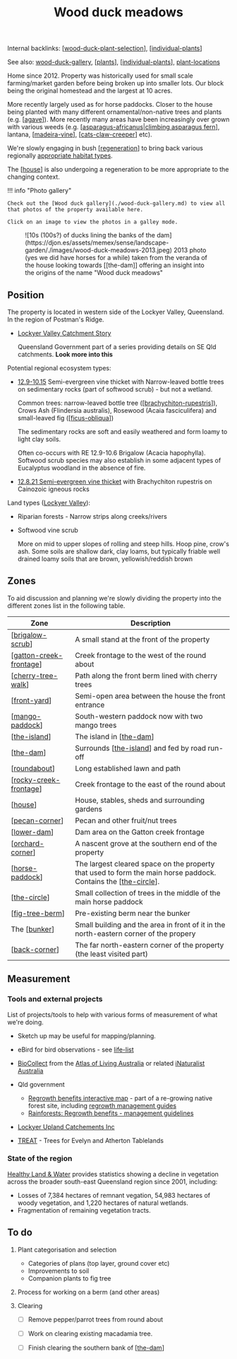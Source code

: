 ﻿---
tags: gardens, sense, landscape
title: Wood duck meadows
type: note
---
Internal backlinks: [[wood-duck-plant-selection]], [[individual-plants]]

See also: [wood-duck-gallery](./wood-duck-gallery.md), [[plants]], [[individual-plants]], [plant-locations](./individual-plants/plant-location.html)

Home since 2012. Property was historically used for small scale farming/market garden before being broken up into smaller lots. Our block being the original homestead and the largest at 10 acres. 

More recently largely used as for horse paddocks. Closer to the house being planted with many different ornamental/non-native trees and plants (e.g. [[agave]]). More recently many areas have been increasingly over grown with various weeds (e.g. [[asparagus-africanus|climbing asparagus fern]], lantana, [[madeira-vine]], [[cats-claw-creeper]] etc).

We're slowly engaging in bush [[regeneration]] to bring back various regionally [appropriate habitat types](https://www.qld.gov.au/environment/plants-animals/habitats/habitat). 

The [[house]] is also undergoing a regeneration to be more appropriate to the changing context.

!!! info "Photo gallery"

    Check out the [Wood duck gallery](./wood-duck-gallery.md) to view all that photos of the property available here.

    Click on an image to view the photos in a galley mode.

<figure markdown>
![10s (100s?) of ducks lining the banks of the dam](https://djon.es/assets/memex/sense/landscape-garden/./images/wood-duck-meadows-2013.jpeg)
<caption>2013 photo (yes we did have horses for a while) taken from the veranda of the house looking towards [[the-dam]] offering an insight into the origins of the name "Wood duck meadows"</caption>
</figure>

## Position

The property is located in western side of the Lockyer Valley, Queensland. In the region of Postman's Ridge.

- [Lockyer Valley Catchment Story](https://qgsp.maps.arcgis.com/apps/MapJournal/index.html?appid=e64a7303aff74f2e83454e6baf35651a)

    Queensland Government part of a series providing details on SE Qld catchments. **Look more into this**

Potential regional ecosystem types:

- [12.9-10.15](https://apps.des.qld.gov.au/regional-ecosystems/details/?re=12.9-10.15) Semi-evergreen vine thicket with Narrow-leaved bottle trees on sedimentary rocks (part of softwood scrub) - but not a wetland.

    Common trees: narrow-leaved bottle tree ([[brachychiton-rupestris]]), Crows Ash (Flindersia australis), Rosewood (Acaia fasciculifera) and small-leaved fig ([[ficus-obliqua]])

    The sedimentary rocks are soft and easily weathered and form loamy to light clay soils.

    Often co-occurs with RE 12.9-10.6 Brigalow (Acacia hapophylla). Softwood scrub species may also establish in some adjacent types of Eucalyptus woodland in the absence of fire.

- [12.8.21 Semi-evergreen vine thicket](https://apps.des.qld.gov.au/regional-ecosystems/details/?re=12.8.21) with Brachychiton rupestris on Cainozoic igneous rocks

Land types ([Lockyer Valley](https://www.hlw.org.au/resources/downloads/seq-land-types/223-land-type-booklet-lockyer-catchment/file)):

- Riparian forests - Narrow strips along creeks/rivers
- Softwood vine scrub

    More on mid to upper slopes of rolling and steep hills. Hoop pine, crow's ash. Some soils are shallow dark, clay loams, but typically friable well drained loamy soils that are brown, yellowish/reddish brown

## Zones

To aid discussion and planning we're slowly dividing the property into the different zones list in the following table.

| Zone | Description |
| --- | --- |
| [[brigalow-scrub]] | A small stand at the front of the property |
| [[gatton-creek-frontage]] | Creek frontage to the west of the round about |
| [[cherry-tree-walk]] | Path along the front berm lined with cherry trees |
| [[front-yard]] | Semi-open area between the house the front entrance |
| [[mango-paddock]] | South-western paddock now with two mango trees |
| [[the-island]] | The island in [[the-dam]] |
| [[the-dam]] | Surrounds [[the-island]] and fed by road run-off |
| [[roundabout]] | Long established lawn and path |
| [[rocky-creek-frontage]] | Creek frontage to the east of the round about |
| [[house]] | House, stables, sheds and surrounding gardens |
| [[pecan-corner]] | Pecan and other fruit/nut trees |
| [[lower-dam]] | Dam area on the Gatton creek frontage |
| [[orchard-corner]] | A nascent grove at the southern end of the property | 
| [[horse-paddock]] | The largest cleared space on the property that used to form the main horse paddock. Contains the [[the-circle]]. |
| [[the-circle]] | Small collection of trees in the middle of the main horse paddock |
| [[fig-tree-berm]] | Pre-existing berm near the bunker |
| The [[bunker]] | Small building and the area in front of it in the north-eastern corner of the propery |
| [[back-corner]] | The far north-eastern corner of the property (the least visited part) |

## Measurement

### Tools and external projects

List of projects/tools to help with various forms of measurement of what we're doing.

- Sketch up may be useful for mapping/planning.
- eBird for bird observations - see [life-list](../birdwatching/life-list.md)
- [BioCollect](https://www.ala.org.au/biocollect/) from the [Atlas of Living Australia](https://www.ala.org.au/) or related [iNaturalist Australia](https://inaturalist.ala.org.au/)
- Qld government
    - [Regrowth benefits interactive map](https://www.qld.gov.au/environment/plants-animals/habitats/regrowth/regrowth-mapping) - part of a re-growing native forest site, including [regrowth management guides](https://www.qld.gov.au/environment/plants-animals/habitats/regrowth/regrowth-guides)
    - [Rainforests: Regrowth benefits - management guidelines](https://www.qld.gov.au/__data/assets/pdf_file/0035/68588/rainforest-management-guideline.pdf)

- [Lockyer Upland Catchements Inc](https://www.lockyeruplandscatchmentsinc.org.au/)

- [TREAT](https://www.treat.net.au) - Trees for Evelyn and Atherton Tablelands

### State of the region

[Healthy Land & Water](https://www.hlw.org.au/region/about/natural-assets/nature#gsc.tab=0) provides statistics showing a decline in vegetation across the broader south-east Queensland region since 2001, including:

- Losses of 7,384 hectares of remnant vegation, 54,983 hectares of woody vegetation, and 1,220 hectares of natural wetlands.
- Fragmentation of remaining vegetation tracts.

## To do

1. Plant categorisation and selection

    - Categories of plans (top layer, ground cover etc)
    - Improvements to soil
    - Companion plants to fig tree

2. Process for working on a berm (and other areas)

3. Clearing 

    - [ ] Remove pepper/parrot trees from round about
    - [ ] Work on clearing existing macadamia tree.
    - [ ] Finish clearing the southern bank of [[the-dam]]


[//begin]: # "Autogenerated link references for markdown compatibility"
[wood-duck-plant-selection]: wood-duck-plant-selection "Plant selection for Wood duck meados"
[individual-plants]: individual-plants/individual-plants "Individual plants"
[plants]: plants/plants "Plants"
[agave]: plants/agave "Agave"
[asparagus-africanus|climbing asparagus fern]: plants/asparagus-africanus "Asparagus africanus (Climbing asparagus fern)"
[madeira-vine]: plants/madeira-vine "Madeira vine (Anredera cordifolia)"
[cats-claw-creeper]: plants/cats-claw-creeper "Cat's claw creeper (Dolichandra unguis-cati)"
[regeneration]: regeneration "Bush regeneration (Wood duck meadows)"
[house]: house "House"
[brachychiton-rupestris]: plants/brachychiton-rupestris "Brachychiton rupestris (Queensland Bottle Tree)"
[ficus-obliqua]: plants/ficus-obliqua "Ficus obliqua (Small-leaved fig)"
[brigalow-scrub]: brigalow-scrub "Brigalow scrub"
[gatton-creek-frontage]: gatton-creek-frontage "Gatton creek frontage"
[cherry-tree-walk]: cherry-tree-walk "Cherry Tree walk"
[front-yard]: front-yard "Front yard"
[mango-paddock]: mango-paddock "Mango paddock"
[the-island]: the-island "The Island"
[the-dam]: the-dam "The Dam"
[roundabout]: roundabout "Roundabout"
[rocky-creek-frontage]: rocky-creek-frontage "Rocky Creek Frontage"
[pecan-corner]: pecan-corner "Pecan corner"
[lower-dam]: lower-dam "The lower dam"
[orchard-corner]: orchard-corner "The Orchard (Orchard corner)"
[horse-paddock]: horse-paddock "Horse paddock"
[the-circle]: the-circle "The Circle"
[fig-tree-berm]: fig-tree-berm "Fig tree berm"
[bunker]: bunker "The Bunker"
[back-corner]: back-corner "The back corner"
[//end]: # "Autogenerated link references"